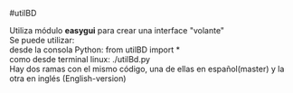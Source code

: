 #utilBD

Utiliza módulo **easygui** para crear una interface "volante"  
Se puede utilizar:  
    desde la consola Python: from utilBD import *  
    como desde terminal linux: ./utilBd.py  
Hay dos ramas con el mismo código, una de ellas en español(master) y la otra en inglés (English-version)

